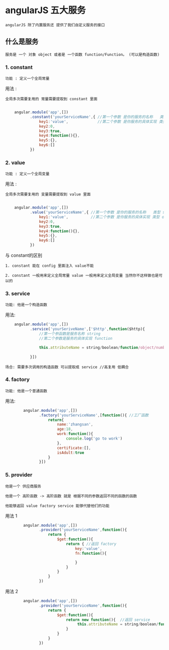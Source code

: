 # angularJS 五大服务

    angularJS 除了内置服务还 提供了我们自定义服务的接口

## 什么是服务

    服务是 一个 对象 object 或者是 一个函数 function/Function。 (可以是构造函数)

### 1. constant

    功能 : 定义一个全局常量 

用法 :

    全局多次需要复用的 常量需要提取到 constant 里面

```js

    angular.module('app',[])
           .constant('yourServiceName',{ //第一个参数 是你的服务的名称   类型 string
               key1:'value',             //第二个参数 是你服务的具体实现 类型 object
               key2:0,
               key3:true,
               key4:function(){},
               key5:{},
               key6:[]
           })
```
### 2. value

    功能 : 定义一个全局变量

用法 :

    全局多次需要复用的 变量需要提取到 value 里面

```js

    angular.module('app',[])
           .value('yourServiceName',{ //第一个参数 是你的服务的名称   类型 string
               key1:'value',          //第二个参数 是你服务的具体实现 类型 object
               key2:0,
               key3:true,
               key4:function(){},
               key5:{},
               key6:[]
           })
```

与 constant的区别

    1. constant 能在 config 里面注入 value不能

    2. constant 一般用来定义全局常量 value 一般用来定义全局变量 当然你不这样做也是可以的

### 3. service

    功能: 他是一个构造函数

用法:

```js
    angular.module('app',[])
           .service('yourSeriveName',['$http',function($http){ 
               //第一个参函数是服务名称 string
               //第二个参数是服务的具体实现 function

               this.attributeName = string/boolean/function/object/number;
               
           }])
```

    场合: 需要多次调用的构造函数 可以提取成 service //高复用 低耦合

### 4. factory

    功能: 他是一个普通函数

用法:

```js
        angular.module('app',[])
               .factory('yourServiceName',[function(){ //工厂函数
                   return{
                       name:'zhangsan',
                       age:18,
                       work:function(){
                           console.log('go to work')
                       },
                       certificate:[],
                       isAdult:true
                   }
               }])
```

### 5. provider

    他是一个 供应商服务 

    他是一个 高阶函数 -> 高阶函数 就是 根据不同的参数返回不同的函数的函数

    他能够返回 value factory service 能够代替他们的功能

用法 1


```js
        angular.module('app',[])
               .provider('yourServiceName',function(){
                   return {
                       $get:function(){
                           return { //返回 factory
                               key:'value',
                               fn:function(){

                               }
                           }
                       }
                   }
               })
```
用法 2

```js
        angular.module('app',[])
               .provider('yourServiceName',function(){
                   return {
                       $get:function(){
                           return new function(){  //返回 service
                                this.attributeName = string/boolean/function/object/number;
                           }
                       }
                   }
               })
```

